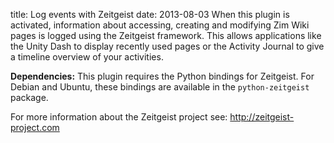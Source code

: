 title: Log events with Zeitgeist
date: 2013-08-03
When this plugin is activated, information about accessing, creating and modifying Zim Wiki pages is logged using the Zeitgeist framework. This allows applications like the Unity Dash to display recently used pages or the Activity Journal to give a timeline overview of your activities.

**Dependencies:** This plugin requires the Python bindings for Zeitgeist. For Debian and Ubuntu, these bindings are available in the ``python-zeitgeist`` package.

For more information about the Zeitgeist project see: <http://zeitgeist-project.com>

